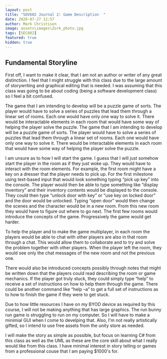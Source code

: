 ```yaml
---
layout: post
title: "SDV602 Journal 2: Game Description	"
date: 2020-07-27 12:57
author: Mark Christison
image: assets\images\Zork_photo.jpg
tags: [SEC602]
featured: true
hidden: true
---
```


## Fundamental Storyline

First off, I want to make it clear, that I am not an author or writer of any great distinction. I feel that I might struggle with this class due to the large amount of storywriting and graphical editing that is needed. I was assuming that this class was going to be about coding (being a software development class) so I feel a bit confused.

The game that I am intending to develop will be a puzzle game of sorts. The player would have to solve a series of puzzles that lead them through a linear set of rooms. Each one would have only one way to solve it. There would be interactable elements in each room that would have some way of helping the player solve the puzzle.
The game that I am intending to develop will be a puzzle game of sorts. The player would have to solve a series of puzzles that lead them through a linear set of rooms. Each one would have only one way to solve it. There would be interactable elements in each room that would have some way of helping the player solve the puzzle.

I am unsure as to how I will start the game. I guess that I will just somehow start the player in the room as if they just woke up. They would have to interact with the room elements. For example, the first room might have a key on a dresser that the player needs to pick up. For the first milestone using text-based input that would look something typing “pick up key” into the console. The player would then be able to type something like “display inventory” and their inventory contents would be displayed to the console. They could then type “unlock door with key” or “use key on locked door” and the door would be unlocked. Typing “open door” would then change the scenes and the character would be in a new room. From this new room they would have to figure out where to go next. The first few rooms would introduce the concepts of the game. Progressively the game would get harder. 

To help the player and to make the game multiplayer, in each room the players would be able to chat with other players are also in that room through a chat. This would allow them to collaborate and to try and solve the problem together with other players. When the player left the room, they would see only the chat messages of the new room and not the previous one.

There would also be introduced concepts possibly through notes that might be written down that the players could read describing the room or game mechanics. If the player got truly stuck, they could simply type “help” to receive a set of instructions on how to help them through the game. There could be another command like “help –a” to get a full set of instructions as to how to finish the game if they were to get stuck.

Due to how little resources I have on my BYOD device as required by this course, I will not be making anything that has large graphics. The run bunny run game is struggling to run on my computer. So I will have to make a minimial GUI when I come to develping that. Also, I'm not really artistically gifted, so I intend to use free assets from the unity store as needed.

I will make the story as simple as possible, but focus on learning C# from this class as well as the UML as these are the core skill about what I really would like from this class. I have minimal interest in story telling or games from a professional couse that I am paying $1000's for. 